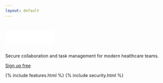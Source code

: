```yaml
---
layout: default
---
```


<div class="section persona-bg-features">
  <div class="container">
    <div class="tagline2 text-center">
      <h1 class="heading">
        <img src="/assets/images/infinity.png" height="45">
      </h1>
      <p>
        Secure collaboration and task management for modern healthcare teams.
      </p>
      <a class="btn btn-lg btn-ih-alt" href="/signup">Sign up free</a>
    </div>
  </div>
</div>

{% include features.html %}
{% include security.html %}
